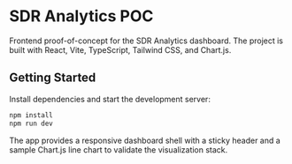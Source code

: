 # SDR Analytics POC

Frontend proof-of-concept for the SDR Analytics dashboard. The project is built with React, Vite, TypeScript, Tailwind CSS, and Chart.js.

## Getting Started

Install dependencies and start the development server:

```bash
npm install
npm run dev
```

The app provides a responsive dashboard shell with a sticky header and a sample Chart.js line chart to validate the visualization stack.

